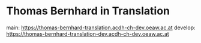 # Thomas Bernhard in Translation

main: https://thomas-bernhard-translation.acdh-ch-dev.oeaw.ac.at
develop: https://thomas-bernhard-translation-dev.acdh-ch-dev.oeaw.ac.at
